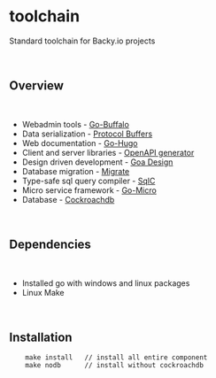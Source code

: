 # toolchain
Standard toolchain for Backy.io projects

<br>

## Overview

<br>

* Webadmin tools - [Go-Buffalo](https://gobuffalo.io/)
* Data serialization - [Protocol Buffers](https://protobuf.dev/)
* Web documentation - [Go-Hugo](https://gohugo.io/)
* Client and server libraries - [OpenAPI generator](https://openapi-generator.tech/)
* Design driven development - [Goa Design](https://goa.design/)
* Database migration - [Migrate](https://github.com/backyio/migrate)
* Type-safe sql query compiler - [SqlC](https://sqlc.dev/)
* Micro service framework - [Go-Micro](https://github.com/go-micro/go-micro/)
* Database - [Cockroachdb](https://www.cockroachlabs.com/)
<br>

## Dependencies
<br>

* Installed go with windows and linux packages
* Linux Make

<br>


## Installation
```
    make install   // install all entire component
    make nodb      // install without cockroachdb
```
